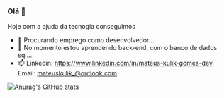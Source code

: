 ### Olá 👋

 Hoje com a ajuda da tecnogia conseguimos 

- 🔭 Procurando emprego como desenvolvedor...
- 🌱 No momento estou aprendendo back-end, com o banco de dados sql...
- 📫 Linkedin: https://www.linkedin.com/in/mateus-kulik-gomes-dev
     Email: mateuskulik_@outlook.com

[![Anurag's GitHub stats](https://github-readme-stats.vercel.app/api?username=MateusKGomes)](https://github.com/anuraghazra/github-readme-stats)
